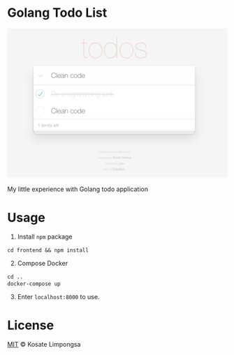 Golang Todo List
====

![preview](preview.png)

My little experience with Golang todo application

# Usage

1. Install `npm` package

```
cd frontend && npm install
```

2. Compose Docker

```
cd ..
docker-compose up
```

3. Enter `localhost:8000` to use.

# License

[MIT](LICENSE) © Kosate Limpongsa

